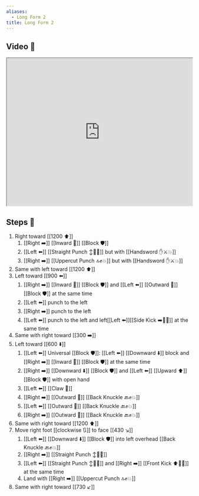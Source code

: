 ```yaml
---
aliases:
  - Long Form 2
title: Long Form 2
---
```


## Video 🎥

<iframe src="https://www.youtube.com/embed/SBhjuXb7gog" width="100%" height="400"></iframe>

## Steps 👣

1. Right toward [[1200 ⬆️]]
	1. [[Right ➡️]] [[Inward 🔽]] [[Block 🛡️]]
	2. [[Left ⬅️]] [[Straight Punch ↕️👊💥]] but with [[Handsword ✋⚔️💥]]
	3. [[Right ➡️]] [[Uppercut Punch 🔝✊💥]] but with [[Handsword ✋⚔️💥]]
2. Same with left toward [[1200 ⬆️]]
3. Left toward [[900 ⬅️]]
	1. [[Right ➡️]] [[Inward 🔽]] [[Block 🛡️]] and [[Left ⬅️]] [[Outward 🔼]] [[Block 🛡️]] at the same time
	2. [[Left ⬅️]] punch to the left
	3. [[Right ➡️]] punch to the left
	4. [[Left ⬅️]] punch to the left and left[[Left ⬅️]][[Side Kick ➡️🦶💥]] at the same time
4. Same with right toward [[300 ➡️]]
5. Left toward [[600 ⬇️]]
	1. [[Left ⬅️]] Universal [[Block 🛡️]]: [[Left ⬅️]] [[Downward ⬇️]] block and [[Right ➡️]] [[Inward 🔽]] [[Block 🛡️]] at the same time
	2. [[Right ➡️]] [[Downward ⬇️]] [[Block 🛡️]] and [[Left ⬅️]] [[Upward ⬆️]] [[Block 🛡️]] with open hand
	3. [[Left ⬅️]] [[Claw 🐯]]
	4. [[Right ➡️]] [[Outward 🔼]] [[Back Knuckle 🔙✊💥]]
	5. [[Left ⬅️]] [[Outward 🔼]] [[Back Knuckle 🔙✊💥]]
	6. [[Right ➡️]] [[Outward 🔼]] [[Back Knuckle 🔙✊💥]]
6. Same with right toward [[1200 ⬆️]]
7. Move right foot [[clockwise 🔃]] to face [[430 ↘️]]
	1. [[Left ⬅️]] [[Downward ⬇️]] [[Block 🛡️]] into left overhead [[Back Knuckle 🔙✊💥]]
	2. [[Right ➡️]] [[Straight Punch ↕️👊💥]]
	3. [[Left ⬅️]] [[Straight Punch ↕️👊💥]] and [[Right ➡️]] [[Front Kick ⬆️🦶💥]] at the same time
	4. Land with [[Right ➡️]] [[Uppercut Punch 🔝✊💥]]
8. Same with right toward [[730 ↙️]]
